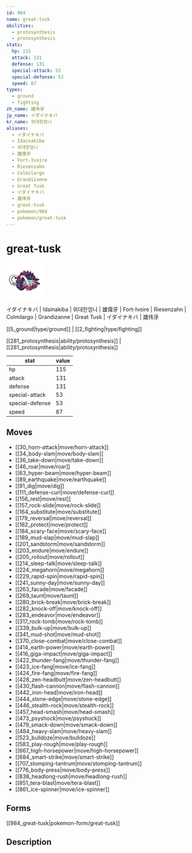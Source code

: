 ```yaml
---
id: 984
name: great-tusk
abilities:
  - protosynthesis
  - protosynthesis
stats:
  hp: 115
  attack: 131
  defense: 131
  special-attack: 53
  special-defense: 53
  speed: 87
types:
  - ground
  - fighting
zh_name: 雄伟牙
jp_name: イダイナキバ
kr_name: 위대한엄니
aliases:
  - イダイナキバ
  - Idainakiba
  - 위대한엄니
  - 雄偉牙
  - Fort-Ivoire
  - Riesenzahn
  - Colmilargo
  - Grandizanne
  - Great Tusk
  - イダイナキバ
  - 雄伟牙
  - great-tusk
  - pokemon/984
  - pokemon/great-tusk
---
```

# great-tusk

![](https://raw.githubusercontent.com/PokeAPI/sprites/master/sprites/pokemon/984.png)

イダイナキバ | Idainakiba | 위대한엄니 | 雄偉牙 | Fort-Ivoire | Riesenzahn | Colmilargo | Grandizanne | Great Tusk | イダイナキバ | 雄伟牙

[[5_ground|type/ground]] | [[2_fighting|type/fighting]]

[[281_protosynthesis|ability/protosynthesis]] | [[281_protosynthesis|ability/protosynthesis]]

|stat|value|
|---|---|
|hp|115|
|attack|131|
|defense|131|
|special-attack|53|
|special-defense|53|
|speed|87|


## Moves

- [[30_horn-attack|move/horn-attack]]
- [[34_body-slam|move/body-slam]]
- [[36_take-down|move/take-down]]
- [[46_roar|move/roar]]
- [[63_hyper-beam|move/hyper-beam]]
- [[89_earthquake|move/earthquake]]
- [[91_dig|move/dig]]
- [[111_defense-curl|move/defense-curl]]
- [[156_rest|move/rest]]
- [[157_rock-slide|move/rock-slide]]
- [[164_substitute|move/substitute]]
- [[179_reversal|move/reversal]]
- [[182_protect|move/protect]]
- [[184_scary-face|move/scary-face]]
- [[189_mud-slap|move/mud-slap]]
- [[201_sandstorm|move/sandstorm]]
- [[203_endure|move/endure]]
- [[205_rollout|move/rollout]]
- [[214_sleep-talk|move/sleep-talk]]
- [[224_megahorn|move/megahorn]]
- [[229_rapid-spin|move/rapid-spin]]
- [[241_sunny-day|move/sunny-day]]
- [[263_facade|move/facade]]
- [[269_taunt|move/taunt]]
- [[280_brick-break|move/brick-break]]
- [[282_knock-off|move/knock-off]]
- [[283_endeavor|move/endeavor]]
- [[317_rock-tomb|move/rock-tomb]]
- [[339_bulk-up|move/bulk-up]]
- [[341_mud-shot|move/mud-shot]]
- [[370_close-combat|move/close-combat]]
- [[414_earth-power|move/earth-power]]
- [[416_giga-impact|move/giga-impact]]
- [[422_thunder-fang|move/thunder-fang]]
- [[423_ice-fang|move/ice-fang]]
- [[424_fire-fang|move/fire-fang]]
- [[428_zen-headbutt|move/zen-headbutt]]
- [[430_flash-cannon|move/flash-cannon]]
- [[442_iron-head|move/iron-head]]
- [[444_stone-edge|move/stone-edge]]
- [[446_stealth-rock|move/stealth-rock]]
- [[457_head-smash|move/head-smash]]
- [[473_psyshock|move/psyshock]]
- [[479_smack-down|move/smack-down]]
- [[484_heavy-slam|move/heavy-slam]]
- [[523_bulldoze|move/bulldoze]]
- [[583_play-rough|move/play-rough]]
- [[667_high-horsepower|move/high-horsepower]]
- [[684_smart-strike|move/smart-strike]]
- [[707_stomping-tantrum|move/stomping-tantrum]]
- [[776_body-press|move/body-press]]
- [[838_headlong-rush|move/headlong-rush]]
- [[851_tera-blast|move/tera-blast]]
- [[861_ice-spinner|move/ice-spinner]]

## Forms



[[984_great-tusk|pokemon-form/great-tusk]]

## Description



